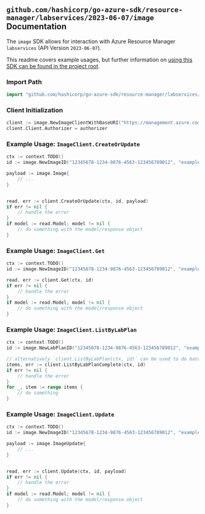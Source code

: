 
## `github.com/hashicorp/go-azure-sdk/resource-manager/labservices/2023-06-07/image` Documentation

The `image` SDK allows for interaction with Azure Resource Manager `labservices` (API Version `2023-06-07`).

This readme covers example usages, but further information on [using this SDK can be found in the project root](https://github.com/hashicorp/go-azure-sdk/tree/main/docs).

### Import Path

```go
import "github.com/hashicorp/go-azure-sdk/resource-manager/labservices/2023-06-07/image"
```


### Client Initialization

```go
client := image.NewImageClientWithBaseURI("https://management.azure.com")
client.Client.Authorizer = authorizer
```


### Example Usage: `ImageClient.CreateOrUpdate`

```go
ctx := context.TODO()
id := image.NewImageID("12345678-1234-9876-4563-123456789012", "example-resource-group", "labPlanValue", "imageValue")

payload := image.Image{
	// ...
}


read, err := client.CreateOrUpdate(ctx, id, payload)
if err != nil {
	// handle the error
}
if model := read.Model; model != nil {
	// do something with the model/response object
}
```


### Example Usage: `ImageClient.Get`

```go
ctx := context.TODO()
id := image.NewImageID("12345678-1234-9876-4563-123456789012", "example-resource-group", "labPlanValue", "imageValue")

read, err := client.Get(ctx, id)
if err != nil {
	// handle the error
}
if model := read.Model; model != nil {
	// do something with the model/response object
}
```


### Example Usage: `ImageClient.ListByLabPlan`

```go
ctx := context.TODO()
id := image.NewLabPlanID("12345678-1234-9876-4563-123456789012", "example-resource-group", "labPlanValue")

// alternatively `client.ListByLabPlan(ctx, id)` can be used to do batched pagination
items, err := client.ListByLabPlanComplete(ctx, id)
if err != nil {
	// handle the error
}
for _, item := range items {
	// do something
}
```


### Example Usage: `ImageClient.Update`

```go
ctx := context.TODO()
id := image.NewImageID("12345678-1234-9876-4563-123456789012", "example-resource-group", "labPlanValue", "imageValue")

payload := image.ImageUpdate{
	// ...
}


read, err := client.Update(ctx, id, payload)
if err != nil {
	// handle the error
}
if model := read.Model; model != nil {
	// do something with the model/response object
}
```
